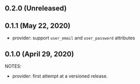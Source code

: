 ## 0.2.0 (Unreleased)

## 0.1.1 (May 22, 2020)

* provider: support `user_email` and `user_password` attributes

## 0.1.0 (April 29, 2020)

NOTES:

* provider: first attempt at a versioned release.
